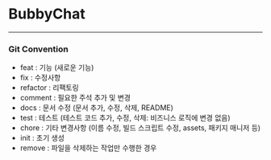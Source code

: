# BubbyChat

---

### Git Convention

- feat : 기능 (새로운 기능)
- fix : 수정사항
- refactor : 리팩토링
- comment : 필요한 주석 추가 및 변경
- docs : 문서 수정 (문서 추가, 수정, 삭제, README)
- test : 테스트 (테스트 코드 추가, 수정, 삭제: 비즈니스 로직에 변경 없음)
- chore : 기타 변경사항 (이름 수정, 빌드 스크립트 수정, assets, 패키지 매니저 등)
- init : 초기 생성
- remove : 파일을 삭제하는 작업만 수행한 경우